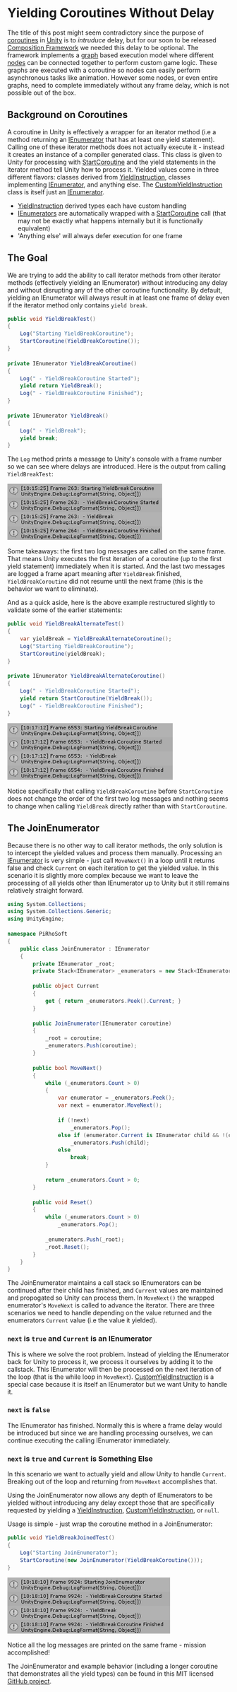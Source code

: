 # Yielding Coroutines Without Delay

The title of this post might seem contradictory since the purpose of [coroutines](https://docs.unity3d.com/Manual/Coroutines.html) in [Unity](https://unity.com/) is to _intruduce_ delay, but for our soon to be released [Composition Framework](https://pirhosoft.com/projects/unity-composition) we needed this delay to be optional. The framework implements a [graph](https://pirhosoft.com/projects/unity-composition/documentation/#/v10/manual/instruction-graph) based execution model where different [nodes](https://pirhosoft.com/projects/unity-composition/documentation/#/v10/manual/instruction-graph-node) can be connected together to perform custom game logic. These graphs are executed with a coroutine so nodes can easily perform asynchronous tasks like animation. However some nodes, or even entire graphs, need to complete immediately without any frame delay, which is not possible out of the box.

## Background on Coroutines

A coroutine in Unity is effectively a wrapper for an iterator method (i.e a method returning an [IEnumerator](https://docs.microsoft.com/en-us/dotnet/api/system.collections.ienumerator) that has at least one yield statement). Calling one of these iterator methods does not actually execute it - instead it creates an instance of a compiler generated class. This class is given to Unity for processing with [StartCoroutine](https://docs.unity3d.com/ScriptReference/MonoBehaviour.StartCoroutine.html) and the yield statements in the iterator method tell Unity how to process it. Yielded values come in three different flavors: classes derived from [YieldInstruction](https://docs.unity3d.com/ScriptReference/YieldInstruction.html), classes implementing [IEnumerator](https://docs.microsoft.com/en-us/dotnet/api/system.collections.ienumerator), and anything else. The [CustomYieldInstruction](https://docs.unity3d.com/ScriptReference/CustomYieldInstruction.html) class is itself just an [IEnumerator](https://docs.microsoft.com/en-us/dotnet/api/system.collections.ienumerator).

* [YieldInstruction](https://docs.unity3d.com/ScriptReference/YieldInstruction.html) derived types each have custom handling
* [IEnumerators](https://docs.microsoft.com/en-us/dotnet/api/system.collections.ienumerator) are automatically wrapped with a [StartCoroutine](https://docs.unity3d.com/ScriptReference/MonoBehaviour.StartCoroutine.html) call (that may not be exactly what happens internally but it is functionally equivalent)
* 'Anything else' will always defer execution for one frame

## The Goal

We are trying to add the ability to call iterator methods from other iterator methods (effectively yielding an IEnumerator) without introducing any delay and without disrupting any of the other coroutine functionality. By default, yielding an IEnumerator will always result in at least one frame of delay even if the iterator method only contains `yield break`.

```c#
public void YieldBreakTest()
{
	Log("Starting YieldBreakCoroutine");
	StartCoroutine(YieldBreakCoroutine());
}

private IEnumerator YieldBreakCoroutine()
{
	Log(" - YieldBreakCoroutine Started");
	yield return YieldBreak();
	Log(" - YieldBreakCoroutine Finished");
}

private IEnumerator YieldBreak()
{
	Log(" - YieldBreak");
	yield break;
}
```

The `Log` method prints a message to Unity's console with a frame number so we can see where delays are introduced. Here is the output from calling `YieldBreakTest`:

![Isolated Call](/images/blog/2019-05-27/yield-break.png)

Some takeaways: the first two log messages are called on the same frame. That means Unity executes the first iteration of a coroutine (up to the first yield statement) immediately when it is started. And the last two messages are logged a frame apart meaning after `YieldBreak` finished, `YieldBreakCoroutine` did not resume until the next frame (this is the behavior we want to eliminate).

And as a quick aside, here is the above example restructured slightly to validate some of the earlier statements:

```c#
public void YieldBreakAlternateTest()
{
	var yieldBreak = YieldBreakAlternateCoroutine();
	Log("Starting YieldBreakCoroutine");
	StartCoroutine(yieldBreak);
}

private IEnumerator YieldBreakAlternateCoroutine()
{
	Log(" - YieldBreakCoroutine Started");
	yield return StartCoroutine(YieldBreak());
	Log(" - YieldBreakCoroutine Finished");
}
```

![Isolated Call](/images/blog/2019-05-27/yield-break-alternate.png)

Notice specifically that calling `YieldBreakCoroutine` before `StartCoroutine` does not change the order of the first two log messages and nothing seems to change when calling `YieldBreak` directly rather than with `StartCoroutine`.

## The JoinEnumerator

Because there is no other way to call iterator methods, the only solution is to intercept the yielded values and process them manually. Processing an [IEnumerator](https://docs.microsoft.com/en-us/dotnet/api/system.collections.ienumerator) is very simple - just call `MoveNext()` in a loop until it returns false and check `Current` on each iteration to get the yielded value. In this scenario it is slightly more complex because we want to leave the processing of all yields other than IEnumerator up to Unity but it still remains relatively straight forward.

```c#
using System.Collections;
using System.Collections.Generic;
using UnityEngine;

namespace PiRhoSoft
{
	public class JoinEnumerator : IEnumerator
	{
		private IEnumerator _root;
		private Stack<IEnumerator> _enumerators = new Stack<IEnumerator>(10);

		public object Current
		{
			get { return _enumerators.Peek().Current; }
		}

		public JoinEnumerator(IEnumerator coroutine)
		{
			_root = coroutine;
			_enumerators.Push(coroutine);
		}

		public bool MoveNext()
		{
			while (_enumerators.Count > 0)
			{
				var enumerator = _enumerators.Peek();
				var next = enumerator.MoveNext();

				if (!next)
					_enumerators.Pop();
				else if (enumerator.Current is IEnumerator child && !(child is CustomYieldInstruction))
					_enumerators.Push(child);
				else
					break;
			}

			return _enumerators.Count > 0;
		}

		public void Reset()
		{
			while (_enumerators.Count > 0)
				_enumerators.Pop();

			_enumerators.Push(_root);
			_root.Reset();
		}
	}
}
```

The JoinEnumerator maintains a call stack so IEnumerators can be continued after their child has finished, and `Current` values are maintained and propogated so Unity can process them. In `MoveNext()` the wrapped enumerator's `MoveNext` is called to advance the iterator. There are three scenarios we need to handle depending on the value returned and the enumerators `Current` value (i.e the value it yielded).

### `next` is `true` and `Current` is an IEnumerator

This is where we solve the root problem. Instead of yielding the IEnumerator back for Unity to process it, we process it ourselves by adding it to the callstack. This IEnumerator will then be processed on the next iteration of the loop (that is the while loop in `MoveNext`). [CustomYieldInstruction](https://docs.unity3d.com/ScriptReference/CustomYieldInstruction.html) is a special case because it is itself an IEnumerator but we want Unity to handle it.

### `next` is `false`

The IEnumerator has finished. Normally this is where a frame delay would be introduced but since we are handling processing ourselves, we can continue executing the calling IEnumerator immediately.

### `next` is `true` and `Current` is Something Else

In this scenario we want to actually yield and allow Unity to handle `Current`. Breaking out of the loop and returning from `MoveNext` accomplishes that.

Using the JoinEnumerator now allows any depth of IEnumerators to be yielded without introducing any delay except those that are specifically requested by yielding a [YieldInstruction](https://docs.unity3d.com/ScriptReference/YieldInstruction.html), [CustomYieldInstruction](https://docs.unity3d.com/ScriptReference/CustomYieldInstruction.html), or `null`.

Usage is simple - just wrap the coroutine method in a JoinEnumerator:

```c#
public void YieldBreakJoinedTest()
{
	Log("Starting JoinEnumerator");
	StartCoroutine(new JoinEnumerator(YieldBreakCoroutine()));
}
```

![Delay](/images/blog/2019-05-27/yield-break-joined.png)

Notice all the log messages are printed on the same frame - mission accomplished!

The JoinEnumerator and example behavior (including a longer coroutine that demonstrates all the yield types) can be found in this MIT licensed [GitHub project](https://github.com/pirhosoft/JoinEnumeratorDemo).